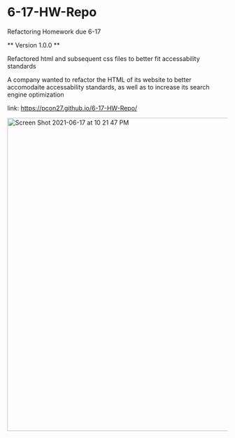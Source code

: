 # 6-17-HW-Repo
Refactoring Homework due 6-17

** Version 1.0.0  **

Refactored html and subsequent css files to better fit accessability standards

A company wanted to refactor the HTML of its website to better accomodaite accessability standards, as well as to increase its
search engine optimization 

link: https://pcon27.github.io/6-17-HW-Repo/

<img width="716" alt="Screen Shot 2021-06-17 at 10 21 47 PM" src="https://user-images.githubusercontent.com/85467381/122510415-6af15680-cfba-11eb-9887-0db82b8f79d9.png">


